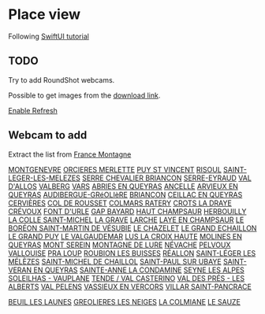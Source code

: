 # Place view

Following [SwiftUI tutorial](https://developer.apple.com/tutorials/swiftui/building-lists-and-navigation)

## TODO

Try to add RoundShot webcams.

Possible to get images from the [download link](https://tignes.roundshot.com/download/83387935/?path=val-claret).

[Enable Refresh](https://www.hackingwithswift.com/quick-start/swiftui/how-to-enable-pull-to-refresh)

## Webcam to add

Extract the list from [France Montagne](https://www.france-montagnes.com/guide-des-stations/stations-de-ski-france)
    
[MONTGENEVRE](https://montgenevre.com/)
[ORCIERES MERLETTE](https://www.orcieres.com/)
[PUY ST VINCENT](https://www.paysdesecrins.com/puy-saint-vincent)
[RISOUL](http://www.risoul.com/)
[SAINT-LEGER-LES-MELEZES]()
[SERRE CHEVALIER BRIANCON](https://www.serre-chevalier.com)
[SERRE-EYRAUD](http://www.orcieres.com)
[VAL D'ALLOS](https://www.valdallos.com)
[VALBERG](http://www.valberg.com/)
[VARS](http://www.vars.com)
[ABRIES EN QUEYRAS]()
[ANCELLE]()
[ARVIEUX EN QUEYRAS]()
[AUDIBERGUE-GRéOLIèRE]()
[BRIANÇON]()
[CEILLAC EN QUEYRAS]()
[CERVIÈRES]()
[COL DE ROUSSET]()
[COLMARS RATERY]()
[CROTS LA DRAYE]()
[CRÉVOUX]()
[FONT D'URLE]()
[GAP BAYARD]()
[HAUT CHAMPSAUR]()
[HERBOUILLY]()
[LA COLLE SAINT-MICHEL]()
[LA GRAVE]()
[LARCHE]()
[LAYE EN CHAMPSAUR]()
[LE BORÉON SAINT-MARTIN DE VÉSUBIE]()
[LE CHAZELET]()
[LE GRAND ECHAILLON]()
[LE GRAND PUY]()
[LE VALGAUDEMAR]()
[LUS LA CROIX HAUTE]()
[MOLINES EN QUEYRAS]()
[MONT SEREIN]()
[MONTAGNE DE LURE]()
[NÉVACHE]()
[PELVOUX VALLOUISE]()
[PRA LOUP]()
[ROUBION LES BUISSES]()
[RÉALLON]()
[SAINT-LÉGER LES MÉLÈZES]()
[SAINT-MICHEL DE CHAILLOL]()
[SAINT-PAUL SUR UBAYE]()
[SAINT-VERAN EN QUEYRAS]()
[SAINTE-ANNE LA CONDAMINE]()
[SEYNE LES ALPES]()
[SOLEILHAS - VAUPLANE]()
[TENDE / VAL CASTERINO]()
[VAL DES PRÉS - LES ALBERTS]()
[VAL PELENS]()
[VASSIEUX EN VERCORS]()
[VILLAR SAINT-PANCRACE]()


[BEUIL LES LAUNES](http://www.beuil.fr)
[GREOLIERES LES NEIGES](http://www.stations-greolieres-audibergue.com)
[LA COLMIANE]()
[LE SAUZE](http://www.sauze.com)
